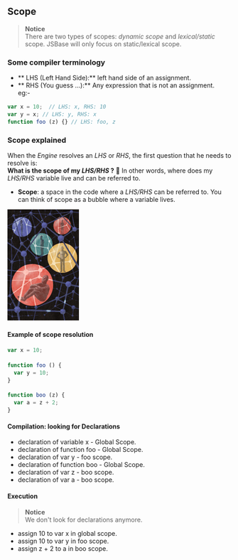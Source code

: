 ## Scope
>**Notice** <br> There are two types of scopes: _dynamic scope_ and _lexical/static_ scope.
JSBase will only focus on static/lexical scope.

### Some compiler terminology
- ** LHS (Left Hand Side):** left hand side of an assignment.
- ** RHS (You guess ...):** Any expression that is not an assignment.  
eg:-  
```js
var x = 10;  // LHS: x, RHS: 10
var y = x; // LHS: y, RHS: x
function foo (z) {} // LHS: foo, z
```

### Scope explained

When the _Engine_ resolves an _LHS_ or _RHS_, the first question that he needs to resolve is: <br> **What is the scope of my _LHS/RHS_ ?** 🤔 In other words, where does my _LHS/RHS_ variable live and can be referred to.

- **Scope**: a space in the code where a _LHS/RHS_ can be referred to. You can think of scope as a bubble where a variable lives.

<img src="https://github.com/siffogh/seif-gifs/raw/master/giphy-downsized.gif"/>

#### Example of scope resolution

```js
var x = 10;

function foo () {
  var y = 10;
}

function boo (z) {
  var a = z + 2;
}
```

#### Compilation: looking for Declarations
- declaration of variable x - Global Scope.
- declaration of function foo - Global Scope.
- declaration of var y - foo scope.
- declaration of function boo - Global Scope.
- declaration of var z - boo scope.
- declaration of var a - boo scope.

#### Execution
> **Notice**  <br>
We don't look for declarations anymore.

- assign 10 to var x in global scope.
- assign 10 to var y in foo scope.
- assign z + 2 to a in boo scope.